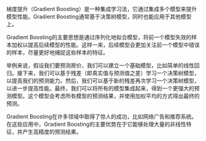 梯度提升（Gradient Boosting）是一种集成学习法，它通过集成多个模型来提升模型性能。Gradient Boosting通常基于决策树模型，同时也能应用于其他模型上。

Gradient Boosting的主要思想是通过序列化地拟合模型，将前一个模型失效的样本加权以提高后续模型的性能。这样一来，后续模型会更加关注前一个模型中错误的样本，尽量更好地捕捉这些样本的特征。

举例来说，假设我们要预测房价，我们可以建立一个基础模型，比如简单的线性回归。接下来，我们可以基于残差（即真实值与预测值之差）学习一个决策树模型，以提高我们的预测能力。然后，我们可以基于新的残差再次学习一个决策树模型，以进一步提高性能。最终，我们可以将所有的模型集成起来，得到一个更强大的预测模型。这个模型会考虑所有模型的预测结果，并使用加权平均的方式得出最终的预测。

Gradient Boosting在许多领域中取得了惊人的成功，比如网络广告和推荐系统。在这些应用中，Gradient Boosting的主要优势在于它能够处理大量的非线性特征，并产生高精度的预测结果。